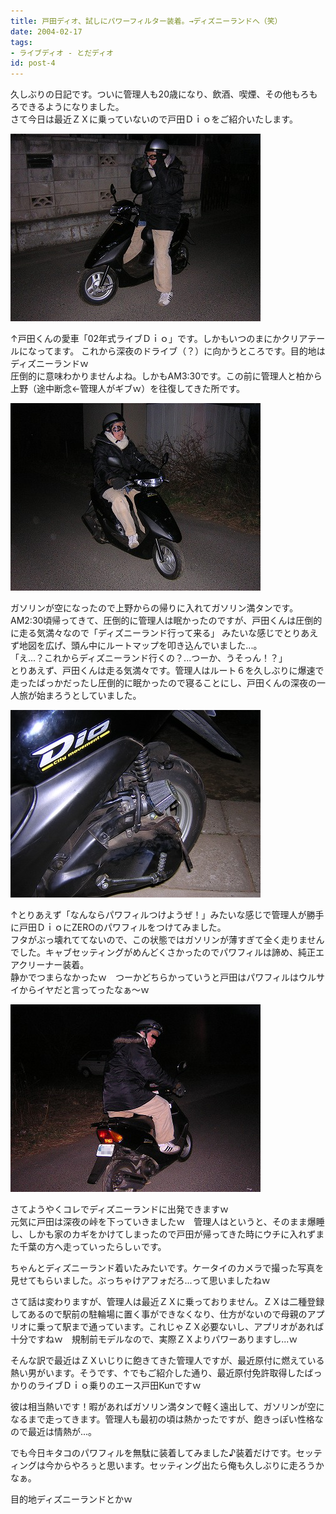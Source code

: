 ```yaml
---
title: 戸田ディオ、試しにパワーフィルター装着。→ディズニーランドへ（笑）
date: 2004-02-17
tags:
- ライブディオ - とだディオ
id: post-4
---
```



<p class="sentence spacing10">久しぶりの日記です。ついに管理人も20歳になり、飲酒、喫煙、その他もろもろできるようになりました。<br>さて今日は最近ＺＸに乗っていないので戸田Ｄｉｏをご紹介いたします。</p>
<div class="center spacing"><img src="/photo/diary/2004.02.17_zx1.jpg" alt=""></div>
<p class="sentence spacing10">↑戸田くんの愛車「02年式ライブＤｉｏ」です。しかもいつのまにかクリアテールになってます。
これから深夜のドライブ（？）に向かうところです。目的地はディズニーランドｗ<br>
圧倒的に意味わかりませんよね。しかもAM3:30です。この前に管理人と柏から上野（途中断念←管理人がギブｗ）を往復してきた所です。 </p>
<div class="center spacing"><img src="/photo/diary/2004.02.17_zx2.jpg" alt=""></div>
<p class="sentence spacing10">ガソリンが空になったので上野からの帰りに入れてガソリン満タンです。AM2:30頃帰ってきて、圧倒的に管理人は眠かったのですが、戸田くんは圧倒的に走る気満々なので「ディズニーランド行って来る」 みたいな感じでとりあえず地図を広げ、頭ん中にルートマップを叩き込んでいました...。<br>
「え...？これからディズニーランド行くの？...つーか、うそっん！？」<br>
とりあえず、戸田くんは走る気満々です。管理人はルート６を久しぶりに爆速で走ったばっかだったし圧倒的に眠かったので寝ることにし、戸田くんの深夜の一人旅が始まろうとしていました。 </p>
<div class="center spacing"><img src="/photo/diary/2004.02.17_zx3.jpg" alt=""></div>
<p class="sentence spacing10">↑とりあえず「なんならパワフィルつけようぜ！」みたいな感じで管理人が勝手に戸田ＤｉｏにZEROのパワフィルをつけてみました。<br>
フタがぶっ壊れててないので、この状態ではガソリンが薄すぎて全く走りませんでした。キャブセッティングがめんどくさかったのでパワフィルは諦め、純正エアクリーナー装着。<br>
静かでつまらなかったｗ　つーかどちらかっていうと戸田はパワフィルはウルサイからイヤだと言ってったなぁ～ｗ </p>
<div class="center spacing"><img src="/photo/diary/2004.02.17_zx4.jpg" alt=""></div>
<p class="sentence">さてようやくコレでディズニーランドに出発できますｗ<br>
元気に戸田は深夜の峠を下っていきましたｗ　管理人はというと、そのまま爆睡し、しかも家のカギをかけてしまったので戸田が帰ってきた時にウチに入れずまた千葉の方へ走っていったらしぃです。</p>
<p class="sentence">ちゃんとディズニーランド着いたみたいです。ケータイのカメラで撮った写真を見せてもらいました。ぶっちゃけアフォだろ...って思いましたねｗ</p>
<p class="sentence">さて話は変わりますが、管理人は最近ＺＸに乗っておりません。ＺＸは二種登録してあるので駅前の駐輪場に置く事ができなくなり、仕方がないので母親のアプリオに乗って駅まで通っています。これじゃＺＸ必要ないし、アプリオがあれば十分ですねｗ　規制前モデルなので、実際ＺＸよりパワーありますし...ｗ</p>
<p class="sentence">そんな訳で最近はＺＸいじりに飽きてきた管理人ですが、最近原付に燃えている熱い男がいます。そうです、↑でもご紹介した通り、最近原付免許取得したばっかりのライブＤｉｏ乗りのエース戸田Kunですｗ</p>
<p class="sentence">彼は相当熱いです！暇があればガソリン満タンで軽く遠出して、ガソリンが空になるまで走ってきます。管理人も最初の頃は熱かったですが、飽きっぽい性格なので最近は情熱が...。</p>
<p class="sentence">でも今日キタコのパワフィルを無駄に装着してみました♪装着だけです。セッティングは今からやろぅと思います。セッティング出たら俺も久しぶりに走ろうかなぁ。</p>
<p class="sentence">目的地ディズニーランドとかｗ </p>
